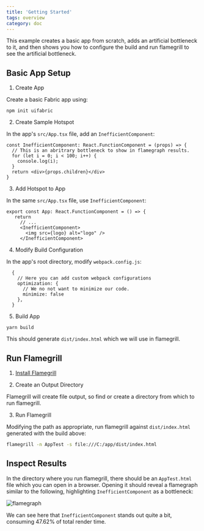 ```yaml
---
title: 'Getting Started'
tags: overview
category: doc
---
```


This example creates a basic app from scratch, adds an artificial bottleneck to it, and then shows you how to configure the build and run flamegrill to see the artificial bottleneck.

## Basic App Setup

1. Create App

Create a basic Fabric app using:

`npm init uifabric`


2. Create Sample Hotspot

In the app's `src/App.tsx` file, add an `InefficientComponent`:

```tsx
const InefficientComponent: React.FunctionComponent = (props) => {
  // This is an abritrary bottleneck to show in flamegraph results.
  for (let i = 0; i < 100; i++) {
    console.log(i);
  }
  return <div>{props.children}</div>
}
```

3. Add Hotspot to App

In the same `src/App.tsx` file, use `InefficientComponent`:

 ```tsx
 export const App: React.FunctionComponent = () => {
    return 
      // ... 
      <InefficientComponent>
        <img src={logo} alt="logo" />
      </InefficientComponent>
```

4. Modify Build Configuration

In the app's root directory, modify `webpack.config.js`:

```tsx
  {
    // Here you can add custom webpack configurations
    optimization: {
      // We no not want to minimize our code.
      minimize: false
    },
  }
```

5. Build App

`yarn build`

This should generate `dist/index.html` which we will use in flamegrill.


## Run Flamegrill

1. [Install Flamegrill](./installation)

2. Create an Output Directory

Flamegrill will create file output, so find or create a directory from which to run flamegrill.

3. Run Flamegrill

Modifying the path as appropriate, run flamegrill against `dist/index.html` generated with the build above:

```bash
flamegrill -n AppTest -s file:///C:/app/dist/index.html
```

## Inspect Results

In the directory where you run flamegrill, there should be an `AppTest.html` file which you can open in a browser. Opening it should reveal a flamegraph similar to the following, highlighting `InefficientComponent` as a bottleneck:

![flamegraph](./results.png)

We can see here that `InefficientComponent` stands out quite a bit, consuming 47.62% of total render time.
